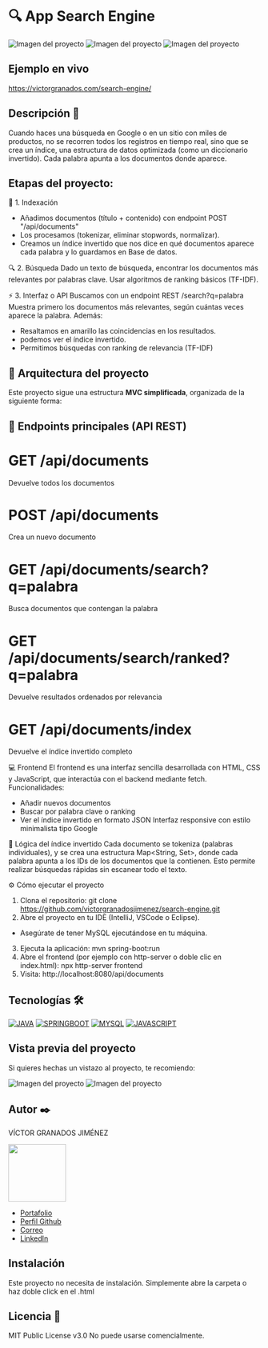 # 🔍 App Search Engine 

![Imagen del proyecto](https://raw.githubusercontent.com/victorgranadosjimenez/search-engine/refs/heads/master/diagrama.PNG?raw=true)
![Imagen del proyecto](https://raw.githubusercontent.com/victorgranadosjimenez/search-engine/refs/heads/master/Captura.JPG?raw=true)
![Imagen del proyecto](https://raw.githubusercontent.com/victorgranadosjimenez/search-engine/refs/heads/master/Captura1.JPG?raw=true)




## Ejemplo en vivo
https://victorgranados.com/search-engine/




## Descripción 📑
Cuando haces una búsqueda en Google o en un sitio con miles de productos, no se recorren todos los registros en tiempo real, sino que se crea un índice, una estructura de datos optimizada (como un diccionario invertido).
Cada palabra apunta a los documentos donde aparece.




## Etapas del proyecto:

🧩 1. Indexación
- Añadimos documentos (título + contenido) con endpoint POST "/api/documents"
- Los procesamos (tokenizar, eliminar stopwords, normalizar).
- Creamos un índice invertido que nos dice en qué documentos aparece cada palabra 
y lo guardamos en Base de datos.


🔍 2. Búsqueda
 Dado un texto de búsqueda, encontrar los documentos más relevantes por palabras clave.
 Usar algoritmos de ranking básicos (TF-IDF).




⚡ 3. Interfaz o API
Buscamos con un endpoint REST  /search?q=palabra
Muestra primero los documentos más relevantes, según cuántas veces aparece la palabra.
Además:
- Resaltamos en amarillo las coincidencias en los resultados.
- podemos ver el índice invertido.
- Permitimos búsquedas con ranking de relevancia (TF-IDF)




## 🧱 Arquitectura del proyecto
Este proyecto sigue una estructura **MVC simplificada**, organizada de la siguiente forma:




## 🚀 Endpoints principales (API REST)

# GET	/api/documents
Devuelve todos los documentos
# POST	/api/documents
Crea un nuevo documento
# GET	/api/documents/search?q=palabra
Busca documentos que contengan la palabra
# GET	/api/documents/search/ranked?q=palabra
Devuelve resultados ordenados por relevancia
# GET	/api/documents/index
Devuelve el índice invertido completo




💻 Frontend
El frontend es una interfaz sencilla desarrollada con HTML, CSS y JavaScript, que interactúa con el backend mediante fetch.
Funcionalidades:
- Añadir nuevos documentos
- Buscar por palabra clave o ranking
- Ver el índice invertido en formato JSON
Interfaz responsive con estilo minimalista tipo Google




🧠 Lógica del índice invertido
Cada documento se tokeniza (palabras individuales), y se crea una estructura Map<String, Set<Long>>, donde cada palabra apunta a los IDs de los documentos que la contienen.
Esto permite realizar búsquedas rápidas sin escanear todo el texto.




⚙️ Cómo ejecutar el proyecto
1. Clona el repositorio:
git clone https://github.com/victorgranadosjimenez/search-engine.git
2. Abre el proyecto en tu IDE (IntelliJ, VSCode o Eclipse).
- Asegúrate de tener MySQL ejecutándose en tu máquina.
3. Ejecuta la aplicación:
mvn spring-boot:run
4. Abre el frontend (por ejemplo con http-server o doble clic en index.html):
npx http-server frontend
5. Visita:
http://localhost:8080/api/documents






## Tecnologías 🛠
[![JAVA](https://img.shields.io/badge/Java-ED8B00?style=for-the-badge&logo=openjdk&logoColor=white)](https://es.wikipedia.org/wiki/Java_(lenguaje_de_programaci%C3%B3n))
[![SPRINGBOOT](https://img.shields.io/badge/SpringBoot-6DB33F?style=flat-square&logo=Spring&logoColor=white)](https://en.wikipedia.org/wiki/Spring_Boot)
[![MYSQL](https://img.shields.io/badge/-SQL-000?&logo=MySQL&logoColor=4479A1)](https://en.wikipedia.org/wiki/MySql)
[![JAVASCRIPT](https://shields.io/badge/JavaScript-F7DF1E?logo=JavaScript&logoColor=000&style=flat-square)](https://en.wikipedia.org/wiki/JavaScript)



## Vista previa del proyecto
Si quieres hechas un vistazo al proyecto, te recomiendo:

![Imagen del proyecto](https://raw.githubusercontent.com/victorgranadosjimenez/search-engine/refs/heads/master/Captura.JPG?raw=true)
![Imagen del proyecto](https://raw.githubusercontent.com/victorgranadosjimenez/search-engine/refs/heads/master/Captura1.JPG?raw=true)




## Autor ✒️
VÍCTOR GRANADOS JIMÉNEZ

<img src="https://avatars.githubusercontent.com/u/57761479?v=4" width=115><br>

* [Portafolio](https://victorgranados.com/)
* [Perfil Github](https://github.com/victorgranadosjimenez)
* [Correo](granadosvictor01@gmail.com)
* [LinkedIn](www.linkedin.com/in/victorgranadosjimenez/)




## Instalación 
Este proyecto no necesita de instalación. Simplemente abre la carpeta o haz doble click en el .html


  
## Licencia 📄
MIT Public License v3.0
No puede usarse comencialmente.





